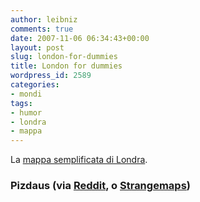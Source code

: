 ```yaml
---
author: leibniz
comments: true
date: 2007-11-06 06:34:43+00:00
layout: post
slug: london-for-dummies
title: London for dummies
wordpress_id: 2589
categories:
- mondi
tags:
- humor
- londra
- mappa
---
```


La [mappa semplificata di Londra](http://www.pizdaus.com/pics/lhVRq4A6JW4Y.jpg).

### Pizdaus (via [Reddit](http://reddit.com/), o [Strangemaps](http://strangemaps.wordpress.com/2007/11/03/199-a-simplified-map-of-london/))
